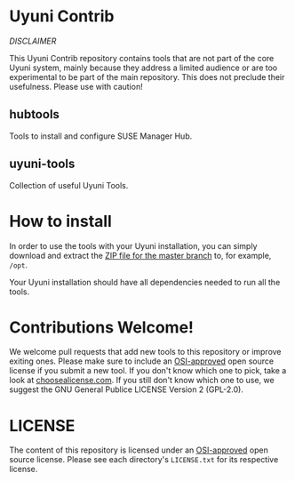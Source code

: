 # Uyuni Contrib

*DISCLAIMER*  

This Uyuni Contrib repository contains tools that are not part of the core Uyuni system, mainly because they address a limited audience or are too experimental to be part of the main repository. This does not preclude their usefulness. Please use with caution!

## hubtools

Tools to install and configure SUSE Manager Hub.

## uyuni-tools

Collection of useful Uyuni Tools.

# How to install

In order to use the tools with your Uyuni installation, you can simply download and extract the [ZIP file for the master branch](https://github.com/uyuni-project/contrib/archive/refs/heads/main.zip) to, for example, `/opt`.

Your Uyuni installation should have all dependencies needed to run all the tools.

# Contributions Welcome!

We welcome pull requests that add new tools to this repository or improve exiting ones. Please make sure to include an [OSI-approved](https://opensource.org/licenses) open source license if you submit a new tool. If you don't know which one to pick, take a look at [choosealicense.com](https://choosealicense.com/). If you still don't know which one to use, we suggest the GNU General Publice LICENSE Version 2 (GPL-2.0).

# LICENSE

The content of this repository is licensed under an [OSI-approved](https://opensource.org/licenses) open source license. Please see each directory's `LICENSE.txt` for its respective license.

